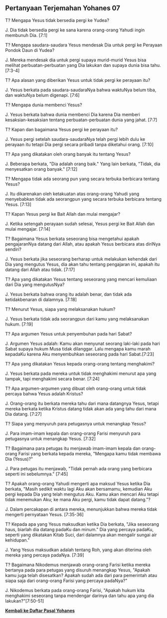 ## Pertanyaan Terjemahan Yohanes 07 ##

T? Mengapa Yesus tidak bersedia pergi ke Yudea?

J. Dia tidak bersedia pergi ke sana karena orang-orang Yahudi ingin membunuh Dia. [7:1]

T? Mengapa saudara-saudara Yesus mendesak Dia untuk pergi ke Perayaan Pondok Daun di Yudea?

J. Mereka mendesak dia untuk pergi supaya murid-murid Yesus bisa melihat perbuatan-perbuatan yang Dia lakukan dan supaya dunia bisa tahu. [7:3-4]

T? Apa alasan yang diberikan Yesus untuk tidak pergi ke perayaan itu?

J. Yesus berkata pada saudara-saudaraNya bahwa waktuNya belum tiba, dan waktuNya belum digenapi. [7:6]

T? Mengapa dunia membenci Yesus?

J. Yesus berkata bahwa dunia membenci Dia karena Dia memberi kesaksian-kesaksian tentang perbuatan-perbuatan dunia yang jahat. [7:7]

T? Kapan dan bagaimana Yesus pergi ke perayaan itu?

J. Yesus pergi setelah saudara-saudaraNya telah pergi lebih dulu ke perayaan itu tetapi Dia pergi secara pribadi tanpa diketahui orang. [7:10]

T? Apa yang dikatakan oleh orang banyak itu tentang Yesus?

J. Beberapa berkata, "Dia adalah orang baik." Yang lain berkata, "Tidak, dia menyesatkan orang banyak." [7:12]

T? Mengapa tidak ada seorang pun yang secara terbuka berbicara tentang Yesus?

J. Itu dikarenakan oleh ketakuatan atas orang-orang Yahudi yang menyebabkan tidak ada seorangpun yang secara terbuka berbicara tentang Yesus. [7:13]

T? Kapan Yesus pergi ke Bait Allah dan mulai mengajar?

J. Ketika setengah perayaan sudah selesai, Yesus pergi ke Bait Allah dan mulai mengajar. [7:14]

T? Bagaimana Yesus berkata seseorang bisa mengetahui apakah pengajaranNya datang dari Allah, atau apakah Yesus berbicara atas diriNya sendiri?

J. Yesus berkata jika seseorang berharap untuk melakukan kehendak dari Dia yang mengutus Yesus, dia akan tahu tentang pengajaran ini, apakah itu datang dari Allah atau tidak. [7:17]

T? Apa yang dikatakan Yesus tentang seseorang yang mencari kemuliaan dari Dia yang mengutusNya?

J. Yesus berkata bahwa orang itu adalah benar, dan tidak ada ketidakbenaran di dalamnya. [7:18]

T? Menurut Yesus, siapa yang melaksanakan hukum?

J. Yesus berkata tidak ada seorangpun dari kamu yang melaksanakan hukum. [7:19]

T? Apa argumen Yesus untuk penyembuhan pada hari Sabat?

J. Argumen Yesus adalah: Kamu akan menyunat seorang laki-laki pada hari Sabat supaya hukum Musa tidak dilanggar. Lalu mengapa kamu marah kepadaKu karena Aku menyembuhkan seseorang pada hari Sabat.[7:23]

T? Apa yang dikatakan Yesus kepada orang-orang tentang menghakimi?

J. Yesus berkata pada mereka untuk tidak menghakimi menurut apa yang tampak, tapi menghakimi secara benar. [7:24]

T? Apa argumen-argumen yang dibuat oleh orang-orang untuk tidak percaya bahwa Yesus adalah Kristus?

J. Orang-orang itu berkata mereka tahu dari mana datangnya Yesus, tetapi mereka berkata ketika Kristus datang tidak akan ada yang tahu dari mana Dia datang. [7:27]

T? Siapa yang menyuruh para petugasnya untuk menangkap Yesus?

J. Para imam-imam kepala dan orang-orang Farisi menyuruh para petugasnya untuk menangkap Yesus. [7:32]

T? Bagaimana para petugas itu menjawab imam-imam kepala dan orang-orang Farisi yang berkata kepada mereka, "Mengapa kamu tidak membawa Dia (Yesus)?"

J. Para petugas itu menjawab, "Tidak pernah ada orang yang berbicara seperti ini sebelumnya." [7:45]

T? Apakah orang-orang Yahudi mengerti apa maksud Yesus ketika Dia berkata, "Masih sedikit waktu lagi Aku akan bersamamu, kemudian Aku pergi kepada Dia yang telah mengutus Aku. Kamu akan mencari Aku tetapi tidak menemukan Aku; ke mana Aku pergi, kamu tidak dapat datang."?

J. Dalam percakapan di antara mereka, menunjukkan bahwa mereka tidak mengerti pernyataan Yesus. [7:35-36]

T? Kepada apa yang Yesus maksudkan ketika Dia berkata, "Jika seseorang haus, biarlah dia datang padaKu dan minum." Dia yang percaya padaKu, seperti yang dikatakan Kitab Suci, dari dalamnya akan mengalir sungai air kehidupan."

J. Yang Yesus maksudkan adalah tentang Roh, yang akan diterima oleh mereka yang percaya padaNya. [7:39]

T? Bagaimana Nikodemus menjawab orang-orang Farisi ketika mereka bertanya pada para petugas yang disuruh menangkap Yesus, "Apakah kamu juga telah disesatkan? Apakah sudah ada dari para pemerintah atau siapa saja dari orang-orang Farisi yang percaya padaNya?"

J. Nikodemus berkata pada orang-orang Farisi, "Apakah hukum kita menghakimi seseorang tanpa mendengar darinya dan tahu apa yang dia lakukan?"[7:50-51]

__[Kembali ke Daftar Pasal Yohanes](./)__

